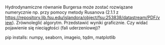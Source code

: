 Hydrodynamiczne równanie Burgersa może zostać rozwiązane numerycznie np. 
przy pomocy metody Rusanova (2.1.1 z https://repository.lib.fsu.edu/islandora/object/fsu:253838/datastream/PDF/view). 
Zrównoleglić algorytm. Przedstawić wyniki graficznie. 
Czy widać pojawienie się nieciągłości (fali uderzeniowej)?

pip installs: numpy, seaborn, imageio, tqdm, matplotlib